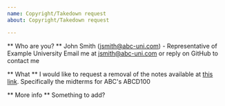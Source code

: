 ```yaml
---
name: Copyright/Takedown request
about: Copyright/Takedown request

---
```


** Who are you? **
John Smith (jsmith@abc-uni.com) - Representative of Example University
Email me at jsmith@abc-uni.com or reply on GitHub to contact me

** What **
I would like to request a removal of the notes available at [this link](https://github.com/stefanovazzocell/SharedNotes/tree/master/notes/ABC/ABCD/100).
Specifically the midterms for ABC's ABCD100

** More info **
Something to add?
